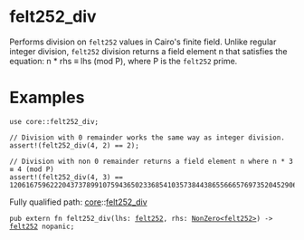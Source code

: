 # felt252_div

Performs division on `felt252` values in Cairo's finite field.
Unlike regular integer division, `felt252` division returns a field element n that satisfies
the equation: n * rhs ≡ lhs (mod P), where P is the `felt252` prime.
# Examples

```cairo
use core::felt252_div;

// Division with 0 remainder works the same way as integer division.
assert!(felt252_div(4, 2) == 2);

// Division with non 0 remainder returns a field element n where n * 3 ≡ 4 (mod P)
assert!(felt252_div(4, 3) ==
1206167596222043737899107594365023368541035738443865566657697352045290673495);

```

Fully qualified path: [core](./core.md)::[felt252_div](./core-felt252_div.md)

<pre><code class="language-cairo">pub extern fn felt252_div(lhs: <a href="core-felt252.html">felt252</a>, rhs: <a href="core-zeroable-NonZero.html">NonZero&lt;felt252&gt;</a>) -&gt; <a href="core-felt252.html">felt252</a> nopanic;</code></pre>

